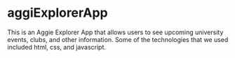 # aggiExplorerApp
This is an Aggie Explorer App that allows users to see upcoming university events, clubs, and other information. Some of the technologies that we used included html, css, and javascript. 
